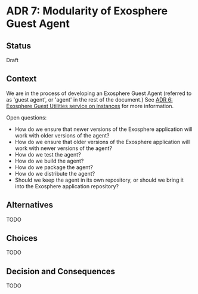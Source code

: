 # ADR 7: Modularity of Exosphere Guest Agent

## Status

Draft

## Context

We are in the process of developing an Exosphere Guest Agent (referred to as 'guest agent', or 'agent' in the rest of the document.)
See [ADR 6: Exosphere Guest Utilities service on instances](guest-utilities.md) for more information.

Open questions:

- How do we ensure that newer versions of the Exosphere application will work with older versions of the agent?
- How do we ensure that older versions of the Exosphere application will work with newer versions of the agent?
- How do we test the agent?
- How do we build the agent?
- How do we package the agent?
- How do we distribute the agent?
- Should we keep the agent in its own repository, or should we bring it into the Exosphere application repository?

## Alternatives

TODO

## Choices

TODO

## Decision and Consequences

TODO

